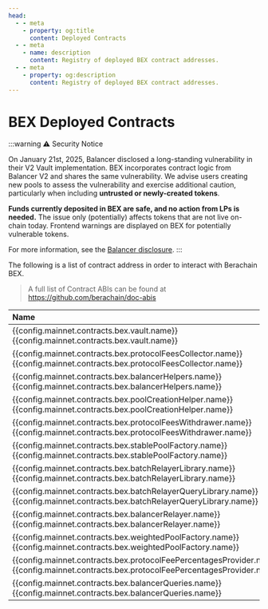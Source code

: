 ```yaml
---
head:
  - - meta
    - property: og:title
      content: Deployed Contracts
  - - meta
    - name: description
      content: Registry of deployed BEX contract addresses.
  - - meta
    - property: og:description
      content: Registry of deployed BEX contract addresses.
---
```


<script setup>
  import config from '@berachain/config/constants.json';
</script>

# BEX Deployed Contracts

:::warning ⚠️ Security Notice

On January 21st, 2025, Balancer disclosed a long-standing vulnerability in their V2 Vault implementation. BEX incorporates contract logic from Balancer V2 and shares the same vulnerability. We advise users creating new pools to assess the vulnerability and exercise additional caution, particularly when including **untrusted or newly-created tokens**.

**Funds currently deposited in BEX are safe, and no action from LPs is needed.** The issue only (potentially) affects tokens that are not live on-chain today. Frontend warnings are displayed on BEX for potentially vulnerable tokens.

For more information, see the [Balancer disclosure](https://forum.balancer.fi/t/balancer-v2-token-frontrun-vulnerability-disclosure/6309).
:::

The following is a list of contract address in order to interact with Berachain BEX.

> A full list of Contract ABIs can be found at https://github.com/berachain/doc-abis

| Name                                                                                                                                                                                                                                                                                                                       | Address                                                                                                                                                                                                                    | ABI                                                                                                                                                                       |
| :------------------------------------------------------------------------------------------------------------------------------------------------------------------------------------------------------------------------------------------------------------------------------------------------------------------------- | :------------------------------------------------------------------------------------------------------------------------------------------------------------------------------------------------------------------------- | :------------------------------------------------------------------------------------------------------------------------------------------------------------------------ |
| <a v-if="config.mainnet.contracts.bex.vault.docsUrl" :href="config.mainnet.contracts.bex.vault.docsUrl">{{config.mainnet.contracts.bex.vault.name}}</a><span v-else>{{config.mainnet.contracts.bex.vault.name}}</span>                                                                                                     | <a target="blank" :href="config.mainnet.dapps.berascan.url + 'address/' + config.mainnet.contracts.bex.vault.address">{{config.mainnet.contracts.bex.vault.address}}</a>                                                   | <a target="_blank" v-if="config.mainnet.contracts.bex.vault.abi" :href="config.mainnet.contracts.bex.vault.abi">ABI</a>                                                   |
| <a v-if="config.mainnet.contracts.bex.protocolFeesCollector.docsUrl" :href="config.mainnet.contracts.bex.protocolFeesCollector.docsUrl">{{config.mainnet.contracts.bex.protocolFeesCollector.name}}</a><span v-else>{{config.mainnet.contracts.bex.protocolFeesCollector.name}}</span>                                     | <a target="blank" :href="config.mainnet.dapps.berascan.url + 'address/' + config.mainnet.contracts.bex.protocolFeesCollector.address">{{config.mainnet.contracts.bex.protocolFeesCollector.address}}</a>                   | <a target="_blank" v-if="config.mainnet.contracts.bex.protocolFeesCollector.abi" :href="config.mainnet.contracts.bex.protocolFeesCollector.abi">ABI</a>                   |
| <a v-if="config.mainnet.contracts.bex.balancerHelpers.docsUrl" :href="config.mainnet.contracts.bex.balancerHelpers.docsUrl">{{config.mainnet.contracts.bex.balancerHelpers.name}}</a><span v-else>{{config.mainnet.contracts.bex.balancerHelpers.name}}</span>                                                             | <a target="blank" :href="config.mainnet.dapps.berascan.url + 'address/' + config.mainnet.contracts.bex.balancerHelpers.address">{{config.mainnet.contracts.bex.balancerHelpers.address}}</a>                               | <a target="_blank" v-if="config.mainnet.contracts.bex.balancerHelpers.abi" :href="config.mainnet.contracts.bex.balancerHelpers.abi">ABI</a>                               |
| <a v-if="config.mainnet.contracts.bex.poolCreationHelper.docsUrl" :href="config.mainnet.contracts.bex.poolCreationHelper.docsUrl">{{config.mainnet.contracts.bex.poolCreationHelper.name}}</a><span v-else>{{config.mainnet.contracts.bex.poolCreationHelper.name}}</span>                                                 | <a target="blank" :href="config.mainnet.dapps.berascan.url + 'address/' + config.mainnet.contracts.bex.poolCreationHelper.address">{{config.mainnet.contracts.bex.poolCreationHelper.address}}</a>                         | <a target="_blank" v-if="config.mainnet.contracts.bex.poolCreationHelper.abi" :href="config.mainnet.contracts.bex.poolCreationHelper.abi">ABI</a>                         |
| <a v-if="config.mainnet.contracts.bex.protocolFeesWithdrawer.docsUrl" :href="config.mainnet.contracts.bex.protocolFeesWithdrawer.docsUrl">{{config.mainnet.contracts.bex.protocolFeesWithdrawer.name}}</a><span v-else>{{config.mainnet.contracts.bex.protocolFeesWithdrawer.name}}</span>                                 | <a target="blank" :href="config.mainnet.dapps.berascan.url + 'address/' + config.mainnet.contracts.bex.protocolFeesWithdrawer.address">{{config.mainnet.contracts.bex.protocolFeesWithdrawer.address}}</a>                 | <a target="_blank" v-if="config.mainnet.contracts.bex.protocolFeesWithdrawer.abi" :href="config.mainnet.contracts.bex.protocolFeesWithdrawer.abi">ABI</a>                 |
| <a v-if="config.mainnet.contracts.bex.stablePoolFactory.docsUrl" :href="config.mainnet.contracts.bex.stablePoolFactory.docsUrl">{{config.mainnet.contracts.bex.stablePoolFactory.name}}</a><span v-else>{{config.mainnet.contracts.bex.stablePoolFactory.name}}</span>                                                     | <a target="blank" :href="config.mainnet.dapps.berascan.url + 'address/' + config.mainnet.contracts.bex.stablePoolFactory.address">{{config.mainnet.contracts.bex.stablePoolFactory.address}}</a>                           | <a target="_blank" v-if="config.mainnet.contracts.bex.stablePoolFactory.abi" :href="config.mainnet.contracts.bex.stablePoolFactory.abi">ABI</a>                           |
| <a v-if="config.mainnet.contracts.bex.batchRelayerLibrary.docsUrl" :href="config.mainnet.contracts.bex.batchRelayerLibrary.docsUrl">{{config.mainnet.contracts.bex.batchRelayerLibrary.name}}</a><span v-else>{{config.mainnet.contracts.bex.batchRelayerLibrary.name}}</span>                                             | <a target="blank" :href="config.mainnet.dapps.berascan.url + 'address/' + config.mainnet.contracts.bex.batchRelayerLibrary.address">{{config.mainnet.contracts.bex.batchRelayerLibrary.address}}</a>                       | <a target="_blank" v-if="config.mainnet.contracts.bex.batchRelayerLibrary.abi" :href="config.mainnet.contracts.bex.batchRelayerLibrary.abi">ABI</a>                       |
| <a v-if="config.mainnet.contracts.bex.batchRelayerQueryLibrary.docsUrl" :href="config.mainnet.contracts.bex.batchRelayerQueryLibrary.docsUrl">{{config.mainnet.contracts.bex.batchRelayerQueryLibrary.name}}</a><span v-else>{{config.mainnet.contracts.bex.batchRelayerQueryLibrary.name}}</span>                         | <a target="blank" :href="config.mainnet.dapps.berascan.url + 'address/' + config.mainnet.contracts.bex.batchRelayerQueryLibrary.address">{{config.mainnet.contracts.bex.batchRelayerQueryLibrary.address}}</a>             | <a target="_blank" v-if="config.mainnet.contracts.bex.batchRelayerQueryLibrary.abi" :href="config.mainnet.contracts.bex.batchRelayerQueryLibrary.abi">ABI</a>             |
| <a v-if="config.mainnet.contracts.bex.balancerRelayer.docsUrl" :href="config.mainnet.contracts.bex.balancerRelayer.docsUrl">{{config.mainnet.contracts.bex.balancerRelayer.name}}</a><span v-else>{{config.mainnet.contracts.bex.balancerRelayer.name}}</span>                                                             | <a target="blank" :href="config.mainnet.dapps.berascan.url + 'address/' + config.mainnet.contracts.bex.balancerRelayer.address">{{config.mainnet.contracts.bex.balancerRelayer.address}}</a>                               | <a target="_blank" v-if="config.mainnet.contracts.bex.balancerRelayer.abi" :href="config.mainnet.contracts.bex.balancerRelayer.abi">ABI</a>                               |
| <a v-if="config.mainnet.contracts.bex.weightedPoolFactory.docsUrl" :href="config.mainnet.contracts.bex.weightedPoolFactory.docsUrl">{{config.mainnet.contracts.bex.weightedPoolFactory.name}}</a><span v-else>{{config.mainnet.contracts.bex.weightedPoolFactory.name}}</span>                                             | <a target="blank" :href="config.mainnet.dapps.berascan.url + 'address/' + config.mainnet.contracts.bex.weightedPoolFactory.address">{{config.mainnet.contracts.bex.weightedPoolFactory.address}}</a>                       | <a target="_blank" v-if="config.mainnet.contracts.bex.weightedPoolFactory.abi" :href="config.mainnet.contracts.bex.weightedPoolFactory.abi">ABI</a>                       |
| <a v-if="config.mainnet.contracts.bex.protocolFeePercentagesProvider.docsUrl" :href="config.mainnet.contracts.bex.protocolFeePercentagesProvider.docsUrl">{{config.mainnet.contracts.bex.protocolFeePercentagesProvider.name}}</a><span v-else>{{config.mainnet.contracts.bex.protocolFeePercentagesProvider.name}}</span> | <a target="blank" :href="config.mainnet.dapps.berascan.url + 'address/' + config.mainnet.contracts.bex.protocolFeePercentagesProvider.address">{{config.mainnet.contracts.bex.protocolFeePercentagesProvider.address}}</a> | <a target="_blank" v-if="config.mainnet.contracts.bex.protocolFeePercentagesProvider.abi" :href="config.mainnet.contracts.bex.protocolFeePercentagesProvider.abi">ABI</a> |
| <a v-if="config.mainnet.contracts.bex.balancerQueries.docsUrl" :href="config.mainnet.contracts.bex.balancerQueries.docsUrl">{{config.mainnet.contracts.bex.balancerQueries.name}}</a><span v-else>{{config.mainnet.contracts.bex.balancerQueries.name}}</span>                                                             | <a target="blank" :href="config.mainnet.dapps.berascan.url + 'address/' + config.mainnet.contracts.bex.balancerQueries.address">{{config.mainnet.contracts.bex.balancerQueries.address}}</a>                               | <a target="_blank" v-if="config.mainnet.contracts.bex.balancerQueries.abi" :href="config.mainnet.contracts.bex.balancerQueries.abi">ABI</a>                               |
